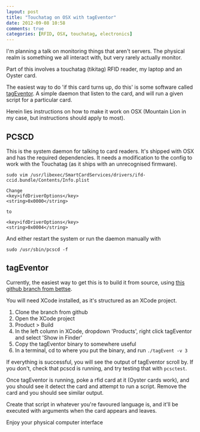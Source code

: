```yaml
---
layout: post
title: "Touchatag on OSX with tagEventor"
date: 2012-09-08 10:58
comments: true
categories: [RFID, OSX, touchatag, electronics]
---
```


I'm planning a talk on monitoring things that aren't servers. The physical realm is something we all interact with, but very rarely actually monitor.

Part of this involves a touchatag (tikitag) RFID reader, my laptop and an Oyster card.

The easiest way to do 'if this card turns up, do this' is some software called [tagEventor](http://code.google.com/p/tageventor/). A simple daemon that listen to the card, and will run a given script for a particular card.

Herein lies instructions on how to make it work on OSX (Mountain Lion in my case, but instructions should apply to most).

PCSCD
-----

This is the system daemon for talking to card readers. It's shipped with OSX and has the required dependencies. It needs a modification to the config to work with the Touchatag (as it ships with an unrecognised firmware).

    sudo vim /usr/libexec/SmartCardServices/drivers/ifd-ccid.bundle/Contents/Info.plist
    
    Change 
    <key>ifdDriverOptions</key>
    <string>0x0000</string>
    
    to
    
    <key>ifdDriverOptions</key>
    <string>0x0004</string>

And either restart the system or run the daemon manually with

    sudo /usr/sbin/pcscd -f
    
tagEventor
----------

Currently, the easiest way to get this is to build it from source, using [this github branch from bettse](https://github.com/bettse/tagEventor).

You will need XCode installed, as it's structured as an XCode project.

1. Clone the branch from github
2. Open the XCode project
3. Product > Build
4. In the left column in XCode, dropdown 'Products', right click tagEventor and select 'Show in Finder'
5. Copy the tagEventor binary to somewhere useful
6. In a terminal, cd to where you put the binary, and run `./tagEvent -v 3`

If everything is successful, you will see the output of tagEventor scroll by. If you don't, check that pcscd is running, and try testing that with `pcsctest`.

Once tagEventor is running, poke a rfid card at it (Oyster cards work), and you should see it detect the card and attempt to run a script. Remove the card and you should see similar output.

Create that script in whatever you're favoured language is, and it'll be executed with arguments when the card appears and leaves.

Enjoy your physical computer interface